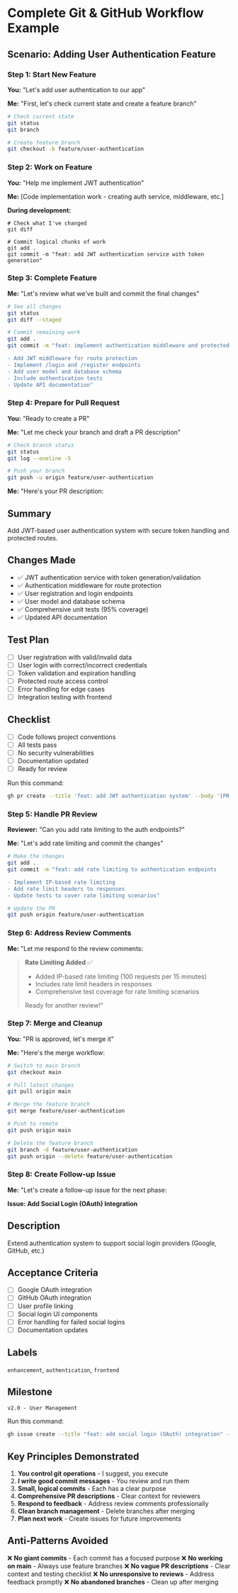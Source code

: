 # Complete Git & GitHub Workflow Example

## Scenario: Adding User Authentication Feature

### Step 1: Start New Feature

**You:** "Let's add user authentication to our app"

**Me:** "First, let's check current state and create a feature branch"

```bash
# Check current state
git status
git branch

# Create feature branch
git checkout -b feature/user-authentication
```

### Step 2: Work on Feature

**You:** "Help me implement JWT authentication"

**Me:** [Code implementation work - creating auth service, middleware, etc.]

**During development:**
```
# Check what I've changed
git diff

# Commit logical chunks of work
git add .
git commit -m "feat: add JWT authentication service with token generation"
```

### Step 3: Complete Feature

**Me:** "Let's review what we've built and commit the final changes"

```bash
# See all changes
git status
git diff --staged

# Commit remaining work
git add .
git commit -m "feat: implement authentication middleware and protected routes

- Add JWT middleware for route protection
- Implement /login and /register endpoints
- Add user model and database schema
- Include authentication tests
- Update API documentation"
```

### Step 4: Prepare for Pull Request

**You:** "Ready to create a PR"

**Me:** "Let me check your branch and draft a PR description"

```bash
# Check branch status
git status
git log --oneline -5

# Push your branch
git push -u origin feature/user-authentication
```

**Me:** "Here's your PR description:

## Summary
Add JWT-based user authentication system with secure token handling and protected routes.

## Changes Made
- ✅ JWT authentication service with token generation/validation
- ✅ Authentication middleware for route protection
- ✅ User registration and login endpoints
- ✅ User model and database schema
- ✅ Comprehensive unit tests (95% coverage)
- ✅ Updated API documentation

## Test Plan
- [ ] User registration with valid/invalid data
- [ ] User login with correct/incorrect credentials
- [ ] Token validation and expiration handling
- [ ] Protected route access control
- [ ] Error handling for edge cases
- [ ] Integration testing with frontend

## Checklist
- [ ] Code follows project conventions
- [ ] All tests pass
- [ ] No security vulnerabilities
- [ ] Documentation updated
- [ ] Ready for review

Run this command:
```bash
gh pr create --title 'feat: add JWT authentication system' --body '[PR description above]'
```

### Step 5: Handle PR Review

**Reviewer:** "Can you add rate limiting to the auth endpoints?"

**Me:** "Let's add rate limiting and commit the changes"

```bash
# Make the changes
git add .
git commit -m "feat: add rate limiting to authentication endpoints

- Implement IP-based rate limiting
- Add rate limit headers to responses
- Update tests to cover rate limiting scenarios"

# Update the PR
git push origin feature/user-authentication
```

### Step 6: Address Review Comments

**Me:** "Let me respond to the review comments:

> **Rate Limiting Added** ✅
> - Added IP-based rate limiting (100 requests per 15 minutes)
> - Includes rate limit headers in responses
> - Comprehensive test coverage for rate limiting scenarios
> 
> Ready for another review!"

### Step 7: Merge and Cleanup

**You:** "PR is approved, let's merge it"

**Me:** "Here's the merge workflow:

```bash
# Switch to main branch
git checkout main

# Pull latest changes
git pull origin main

# Merge the feature branch
git merge feature/user-authentication

# Push to remote
git push origin main

# Delete the feature branch
git branch -d feature/user-authentication
git push origin --delete feature/user-authentication
```

### Step 8: Create Follow-up Issue

**Me:** "Let's create a follow-up issue for the next phase:

**Issue: Add Social Login (OAuth) Integration**

## Description
Extend authentication system to support social login providers (Google, GitHub, etc.)

## Acceptance Criteria
- [ ] Google OAuth integration
- [ ] GitHub OAuth integration  
- [ ] User profile linking
- [ ] Social login UI components
- [ ] Error handling for failed social logins
- [ ] Documentation updates

## Labels
`enhancement`, `authentication`, `frontend`

## Milestone
`v2.0 - User Management`

Run this command:
```bash
gh issue create --title "feat: add social login (OAuth) integration" --body "[Issue description above]"
```

## Key Principles Demonstrated

1. **You control git operations** - I suggest, you execute
2. **I write good commit messages** - You review and run them
3. **Small, logical commits** - Each has a clear purpose
4. **Comprehensive PR descriptions** - Clear context for reviewers
5. **Respond to feedback** - Address review comments professionally
6. **Clean branch management** - Delete branches after merging
7. **Plan next work** - Create issues for future improvements

## Anti-Patterns Avoided

❌ **No giant commits** - Each commit has a focused purpose
❌ **No working on main** - Always use feature branches
❌ **No vague PR descriptions** - Clear context and testing checklist
❌ **No unresponsive to reviews** - Address feedback promptly
❌ **No abandoned branches** - Clean up after merging